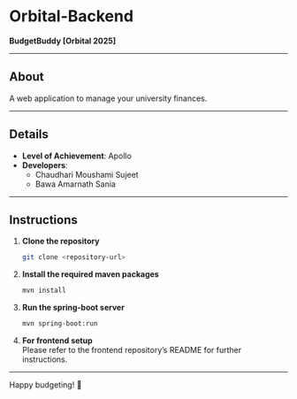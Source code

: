 # Orbital-Backend

**BudgetBuddy [Orbital 2025]**

---

## About
A web application to manage your university finances.

---

## Details
- **Level of Achievement**: Apollo  
- **Developers**:  
  - Chaudhari Moushami Sujeet  
  - Bawa Amarnath Sania  

---

## Instructions

1. **Clone the repository**  
    ```bash
    git clone <repository-url>
    ```

2. **Install the required maven packages**  
    ```bash
    mvn install
    ```

3. **Run the spring-boot server**  
    ```bash
    mvn spring-boot:run
    ```

4. **For frontend setup**  
   Please refer to the frontend repository’s README for further instructions.

---

Happy budgeting! 🎉
